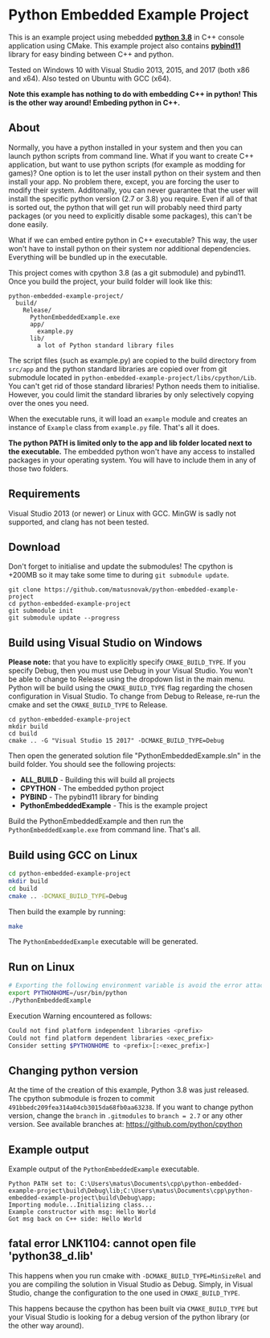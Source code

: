 # Python Embedded Example Project

This is an example project using mebedded **[python 3.8](https://github.com/python/cpython)** in C++ console application using CMake. This example project also contains **[pybind11](https://github.com/pybind/pybind11)** library for easy binding between C++ and python.

Tested on Windows 10 with Visual Studio 2013, 2015, and 2017 (both x86 and x64). Also tested on Ubuntu with GCC (x64).

**Note this example has nothing to do with embedding C++ in python! This is the other way around! Embeding python in C++.**

## About

Normally, you have a python installed in your system and then you can launch python scripts from command line. What if you want to create C++ application, but want to use python scripts (for example as modding for games)? One option is to let the user install python on their system and then install your app. No problem there, except, you are forcing the user to modify their system. Additonally, you can never guarantee that the user will install the specific python version (2.7 or 3.8) you require. Even if all of that is sorted out, the python that will get run will probably need third party packages (or you need to explicitly disable some packages), this can't be done easily.

What if we can embed entire python in C++ executable? This way, the user won't have to install python on their system nor additional dependencies. Everything will be bundled up in the executable.

This project comes with cpython 3.8 (as a git submodule) and pybind11. Once you build the project, your build folder will look like this:

```
python-embedded-example-project/
  build/
    Release/
      PythonEmbeddedExample.exe
      app/
        example.py
      lib/
        a lot of Python standard library files
```

The script files (such as example.py) are copied to the build directory from `src/app` and the python standard libraries are copied over from git submodule located in `python-embedded-example-project/libs/cpython/Lib`. You can't get rid of those standard libraries! Python needs them to initialise. However, you could limit the standard libraries by only selectively copying over the ones you need.

When the executable runs, it will load an `example` module and creates an instance of `Example` class from `example.py` file. That's all it does.

**The python PATH is limited only to the app and lib folder located next to the executable.** The embedded python won't have any access to installed packages in your operating system. You will have to include them in any of those two folders.

## Requirements

Visual Studio 2013 (or newer) or Linux with GCC. MinGW is sadly not supported, and clang has not been tested.

## Download

Don't forget to initialise and update the submodules! The cpython is +200MB so it may take some time to during `git submodule update`.

```
git clone https://github.com/matusnovak/python-embedded-example-project
cd python-embedded-example-project
git submodule init
git submodule update --progress
```

## Build using Visual Studio on Windows

**Please note:** that you have to explicitly specify `CMAKE_BUILD_TYPE`. If you specify Debug, then you must use Debug in your Visual Studio. You won't be able to change to Release using the dropdown list in the main menu. Python will be build using the `CMAKE_BUILD_TYPE` flag regarding the chosen configuration in Visual Studio. To change from Debug to Release, re-run the cmake and set the `CMAKE_BUILD_TYPE` to Release.

```
cd python-embedded-example-project
mkdir build
cd build
cmake .. -G "Visual Studio 15 2017" -DCMAKE_BUILD_TYPE=Debug
```

Then open the generated solution file "PythonEmbeddedExample.sln" in the build folder. You should see the following projects:

* **ALL_BUILD** - Building this will build all projects
* **CPYTHON** - The embedded python project
* **PYBIND** - The pybind11 library for binding
* **PythonEmbeddedExample** - This is the example project

Build the PythonEmbeddedExample and then run the `PythonEmbeddedExample.exe` from command line. That's all.

## Build using GCC on Linux

```bash
cd python-embedded-example-project
mkdir build
cd build
cmake .. -DCMAKE_BUILD_TYPE=Debug
```

Then build the example by running:

```bash
make
```

The `PythonEmbeddedExample` executable will be generated.

## Run on Linux

```bash
# Exporting the following environment variable is avoid the error attached below.
export PYTHONHOME=/usr/bin/python
./PythonEmbeddedExample
```

Execution Warning encountered as follows:
```bash
Could not find platform independent libraries <prefix>
Could not find platform dependent libraries <exec_prefix>
Consider setting $PYTHONHOME to <prefix>[:<exec_prefix>]
```

## Changing python version

At the time of the creation of this example, Python 3.8 was just released. The cpython submodule is frozen to commit `491bbedc209fea314a04cb3015da68fb0aa63238`. If you want to change python version, change the `branch` in `.gitmodules` to `branch = 2.7` or any other version. See available branches at: <https://github.com/python/cpython>

## Example output

Example output of the `PythonEmbeddedExample` executable.

```
Python PATH set to: C:\Users\matus\Documents\cpp\python-embedded-example-project\build\Debug\lib;C:\Users\matus\Documents\cpp\python-embedded-example-project\build\Debug\app;
Importing module...Initializing class...
Example constructor with msg: Hello World
Got msg back on C++ side: Hello World
```

## fatal error LNK1104: cannot open file 'python38_d.lib'

This happens when you run cmake with `-DCMAKE_BUILD_TYPE=MinSizeRel` and you are compiling the solution in Visual Studio as Debug. Simply, in Visual Studio, change the configuration to the one used in `CMAKE_BUILD_TYPE`.

This happens because the cpython has been built via `CMAKE_BUILD_TYPE` but your Visual Studio is looking for a debug version of the python library (or the other way around).
